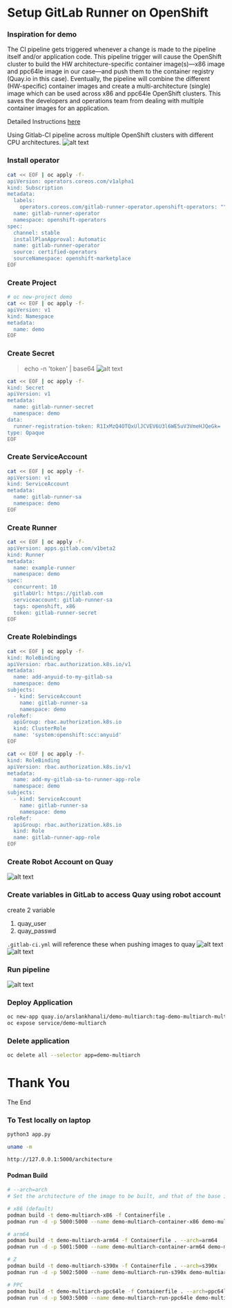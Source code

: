 # Setup GitLab Runner on OpenShift
### Inspiration for demo
The CI pipeline gets triggered whenever a change is made to the pipeline itself and/or application code. This pipeline trigger will cause the OpenShift cluster to build the HW architecture-specific container image(s)—x86 image and ppc64le image in our case—and push them to the container registry (Quay.io in this case). Eventually, the pipeline will combine the different (HW-specific) container images and create a multi-architecture (single) image which can be used across x86 and ppc64le OpenShift clusters. This saves the developers and operations team from dealing with multiple container images for an application.

Detailed Instructions [here](https://developer.ibm.com/tutorials/build-multi-architecture-x86-and-power-container-images-using-gitlab/#step-7-a-peek-at-the-gitlab-ci-pipeline-yaml-file-10) 

Using Gitlab-CI pipeline across multiple OpenShift clusters with different CPU architectures.
![alt text](images/0-image.png)


### Install operator
```sh
cat << EOF | oc apply -f-
apiVersion: operators.coreos.com/v1alpha1
kind: Subscription
metadata:
  labels:
    operators.coreos.com/gitlab-runner-operator.openshift-operators: ""
  name: gitlab-runner-operator
  namespace: openshift-operators
spec:
  channel: stable
  installPlanApproval: Automatic
  name: gitlab-runner-operator
  source: certified-operators
  sourceNamespace: openshift-marketplace
EOF
```
### Create Project
```sh
# oc new-project demo  
cat << EOF | oc apply -f-
apiVersion: v1
kind: Namespace
metadata:
  name: demo
EOF
```

### Create Secret
> echo -n 'token' | base64
![alt text](images/1-image-get-token.png)

``` sh
cat << EOF | oc apply -f-
kind: Secret
apiVersion: v1
metadata:
  name: gitlab-runner-secret
  namespace: demo
data:
  runner-registration-token: R1IxMzQ4OTQxUlJCVEV6U3l6WE5uV3VmeHJQeGk=
type: Opaque
EOF
```

### Create ServiceAccount
``` sh
cat << EOF | oc apply -f-
apiVersion: v1
kind: ServiceAccount
metadata:
  name: gitlab-runner-sa
  namespace: demo
EOF
```

### Create Runner
``` sh
cat << EOF | oc apply -f-
apiVersion: apps.gitlab.com/v1beta2
kind: Runner
metadata:
  name: example-runner
  namespace: demo
spec:
  concurrent: 10
  gitlabUrl: https://gitlab.com
  serviceaccount: gitlab-runner-sa
  tags: openshift, x86
  token: gitlab-runner-secret
EOF
```

### Create Rolebindings
``` sh
cat << EOF | oc apply -f-
kind: RoleBinding
apiVersion: rbac.authorization.k8s.io/v1
metadata:
  name: add-anyuid-to-my-gitlab-sa
  namespace: demo
subjects:
  - kind: ServiceAccount
    name: gitlab-runner-sa
    namespace: demo
roleRef:
  apiGroup: rbac.authorization.k8s.io
  kind: ClusterRole
  name: 'system:openshift:scc:anyuid'
EOF

cat << EOF | oc apply -f-
kind: RoleBinding
apiVersion: rbac.authorization.k8s.io/v1
metadata:
  name: add-my-gitlab-sa-to-runner-app-role
  namespace: demo
subjects:
  - kind: ServiceAccount
    name: gitlab-runner-sa
    namespace: demo
roleRef:
  apiGroup: rbac.authorization.k8s.io
  kind: Role
  name: gitlab-runner-app-role
EOF
```
### Create Robot Account on Quay
![alt text](images/2-image-robot-account.png)

### Create variables in GitLab to access Quay using robot account
create 2 variable
1. quay_user
2. quay_passwd

`.gitlab-ci.yml` will reference these when pushing images to quay
![alt text](images/3-image-quay-variable.png)
![alt text](images/4-image-variables.png)


### Run pipeline
![alt text](images/5-image-runpipeline.png)

### Deploy Application
``` sh
oc new-app quay.io/arslankhanali/demo-multiarch:tag-demo-multiarch-multiarch
oc expose service/demo-multiarch
```

### Delete application
```sh
oc delete all --selector app=demo-multiarch
```
# Thank You
The End


### To Test locally on laptop
```sh
python3 app.py   

uname -m

http://127.0.0.1:5000/architecture
```
#### Podman Build
```sh
# --arch=arch
# Set the architecture of the image to be built, and that of the base image to be pulled, if the build uses one, to the provided value instead of using the architecture of the build host. Unless overridden, subsequent lookups of the same image in the local storage matches this architecture, regardless of the host. (Examples: arm, arm64, 386, amd64, ppc64le, s390x)

# x86 (default)
podman build -t demo-multiarch-x86 -f Containerfile .
podman run -d -p 5000:5000 --name demo-multiarch-container-x86 demo-multiarch-x86

# arm64
podman build -t demo-multiarch-arm64 -f Containerfile . --arch=arm64  
podman run -d -p 5001:5000 --name demo-multiarch-container-arm64 demo-multiarch-arm64

# Z
podman build -t demo-multiarch-s390x -f Containerfile . --arch=s390x  
podman run -d -p 5002:5000 --name demo-multiarch-run-s390x demo-multiarch-s390x

# PPC
podman build -t demo-multiarch-ppc64le -f Containerfile . --arch=ppc64le  
podman run -d -p 5003:5000 --name demo-multiarch-run-ppc64le demo-multiarch-ppc64le

```